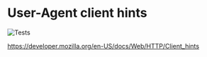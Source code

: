 # User-Agent client hints

![Tests](https://github.com/verify-lab/user-agent-client-hints/actions/workflows/go.yml/badge.svg)

<https://developer.mozilla.org/en-US/docs/Web/HTTP/Client_hints>
